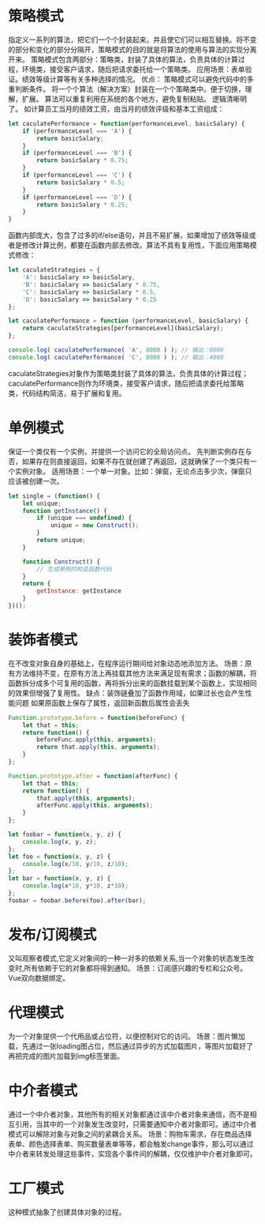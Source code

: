 # 策略模式
指定义一系列的算法，把它们一个个封装起来。并且使它们可以相互替换。将不变的部分和变化的部分分隔开，策略模式的目的就是将算法的使用与算法的实现分离开来。
策略模式包含两部分：策略类，封装了具体的算法，负责具体的计算过程，环境类，接受客户请求，随后把请求委托给一个策略类。
应用场景：表单验证。绩效等级计算等有关多种选择的情况。
优点： 
策略模式可以避免代码中的多重判断条件。 
将一个个算法（解决方案）封装在一个个策略类中。便于切换，理解，扩展。 
算法可以重复利用在系统的各个地方，避免复制粘贴。 
逻辑清晰明了。 
如计算员工当月的绩效工资，由当月的绩效评级和基本工资组成：
```js
let caculatePerformance = function(performanceLevel, basicSalary) {
    if (performanceLevel === 'A') {
        return basicSalary;
    }
    if (performanceLevel === 'B') {
        return basicSalary * 0.75;
    }
    if (performanceLevel === 'C') {
        return basicSalary * 0.5;
    }
    if (performanceLevel === 'D') {
        return basicSalary * 0.25;
    }
}
```
函数内部庞大，包含了过多的if/else语句，并且不易扩展，如果增加了绩效等级或者是修改计算比例，都要在函数内部去修改。算法不具有复用性，下面应用策略模式修改：
```js
let caculateStrategies = {
    'A': basicSalary => basicSalary,
    'B': basicSalary => basicSalary * 0.75,
    'C': basicSalary => basicSalary * 0.5,
    'D': basicSalary => basicSalary * 0.25
};

let caculatePerformance = function (performanceLevel, basicSalary) {
    return caculateStrategies[performanceLevel](basicSalary);
};

console.log( caculatePerformance( 'A', 8000 ) ); // 输出：8000
console.log( caculatePerformance( 'C', 8000 ) ); // 输出：4000
```
caculateStrategies对象作为策略类封装了具体的算法，负责具体的计算过程；caculatePerformance则作为环境类，接受客户请求，随后把请求委托给策略类，代码结构简洁，易于扩展和复用。

# 单例模式
保证一个类仅有一个实例，并提供一个访问它的全局访问点。
先判断实例存在与否，如果存在则直接返回，如果不存在就创建了再返回，这就确保了一个类只有一个实例对象。
适用场景：一个单一对象。比如：弹窗，无论点击多少次，弹窗只应该被创建一次。
```js
let single = (function() {
    let unique;
    function getInstance() {
        if (unique === undefined) {
            unique = new Construct();
        }
        return unique;
    }

    function Construct() {
        // 生成单例的构造函数代码
    }
    return {
        getInstance: getInstance
    }
})();
```

# 装饰者模式
在不改变对象自身的基础上，在程序运行期间给对象动态地添加方法。
场景：原有方法维持不变，在原有方法上再挂载其他方法来满足现有需求；函数的解耦，将函数拆分成多个可复用的函数，再将拆分出来的函数挂载到某个函数上，实现相同的效果但增强了复用性。
缺点：装饰链叠加了函数作用域，如果过长也会产生性能问题
如果原函数上保存了属性，返回新函数后属性会丢失
```js
Function.prototype.before = function(beforeFunc) {
    let that = this;
    return function() {
        beforeFunc.apply(this, arguments);
        return that.apply(this, arguments);
    }
};

Function.prototype.after = function(afterFunc) {
    let that = this;
    return function() {
        that.apply(this, arguments);
        afterFunc.apply(this, arguments);
    }
};

let foobar = function(x, y, z) {
    console.log(x, y, z);
};
let foo = function(x, y, z) {
    console.log(x/10, y/10, z/10);
};
let bar = function(x, y, z) {
    console.log(x*10, y*10, z*10);
};
foobar = foobar.before(foo).after(bar);
```

# 发布/订阅模式
又叫观察者模式,它定义对象间的一种一对多的依赖关系,当一个对象的状态发生改变时,所有依赖于它的对象都将得到通知。
场景：订阅感兴趣的专栏和公众号。Vue双向数据绑定。

# 代理模式
为一个对象提供一个代用品或占位符，以便控制对它的访问。
场景：图片懒加载，先通过一张loading图占位，然后通过异步的方式加载图片，等图片加载好了再把完成的图片加载到img标签里面。

# 中介者模式
通过一个中介者对象，其他所有的相关对象都通过该中介者对象来通信，而不是相互引用，当其中的一个对象发生改变时，只需要通知中介者对象即可。通过中介者模式可以解除对象与对象之间的紧耦合关系。
场景：购物车需求，存在商品选择表单、颜色选择表单、购买数量表单等等，都会触发change事件，那么可以通过中介者来转发处理这些事件，实现各个事件间的解耦，仅仅维护中介者对象即可。

# 工厂模式
这种模式抽象了创建具体对象的过程。